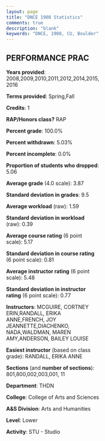 ```yaml
---
layout: page
title: "DNCE 1908 Statistics"
comments: true
description: "blank"
keywords: "DNCE, 1908, CU, Boulder"
--- 
```

<head>
<script src="https://ajax.googleapis.com/ajax/libs/jquery/2.1.3/jquery.min.js"></script>
<script src="https://dl.dropboxusercontent.com/s/pc42nxpaw1ea4o9/highcharts.js?dl=0"></script>
<!-- <script src="../assets/js/highcharts.js"></script> -->
<style type="text/css">@font-face {
	font-family: "Bebas Neue";
	src: url(https://www.filehosting.org/file/details/544349/BebasNeue%20Regular.otf) format("opentype");
	}
	h1.Bebas { 
		font-family: "Bebas Neue", Verdana, Tahoma;
	}
</style>
</head>
<body>
	<div id="container" style="float: right; width: 45%; height: 88%; margin-left: 2.5%; margin-right: 2.5%;"></div>
	<script language="JavaScript">
		$(document).ready(function() {
		var chart = {type: 'column'};
		var title = {text: 'Grade Distribution'};
		var xAxis = {categories: ['A','B','C','D','F'],crosshair: true};
		var yAxis = {min: 0,title: {text: 'Percentage'}};
		var tooltip = {headerFormat: '<center><b><span style="font-size:20px">{point.key}</span></b></center>',
		               pointFormat: '<td style="padding:0"><b>{point.y:.1f}%</b></td>',
		               footerFormat: '</table>',shared: true,useHTML: true};
		var plotOptions = {column: {pointPadding: 0.0,borderWidth: 0}};  
		var credits = {enabled: false};var series= [{name: 'Percent',data: [92.0,6.67,1.33,0.0,0.0,]}];
		var json = {};
		json.chart = chart;
		json.title = title;
		json.tooltip = tooltip;
		json.xAxis = xAxis;
		json.yAxis = yAxis;  
		json.series = series;
		json.plotOptions = plotOptions;  
		json.credits = credits;
		$('#container').highcharts(json);
	});
	</script>
</body>
			   
## PERFORMANCE PRAC

**Years provided**: 2008,2009,2010,2011,2012,2014,2015,2016

**Terms provided**: Spring,Fall

**Credits**: 1

**RAP/Honors class?** RAP

**Percent grade**: 100.0%

**Percent withdrawn**: 5.03%

**Percent incomplete**: 0.0%

**Proportion of students who dropped**: 5.06

**Average grade** (4.0 scale): 3.87

**Standard deviation in grades**: 9.5

**Average workload** (raw): 1.59

**Standard deviation in workload** (raw): 0.39

**Average course rating** (6 point scale): 5.17

**Standard deviation in course rating** (6 point scale): 0.81

**Average instructor rating** (6 point scale): 5.48

**Standard deviation in instructor rating** (6 point scale): 0.77

**Instructors**: MCGUIRE, CORTNEY ERIN,RANDALL, ERIKA ANNE,FRENCH, JOY JEANNETTE,DIACHENKO, NADA,WALDMAN, MAREN AMY,ANDERSON, BAILEY LOUISE

**Easiest instructor** (based on class grade): RANDALL, ERIKA ANNE

**Sections** (and **number of sections**): 801,800,002,003,001, 11

**Department**: THDN

**College**: College of Arts and Sciences

**A&S Division**: Arts and Humanities

**Level**: Lower

**Activity**: STU - Studio